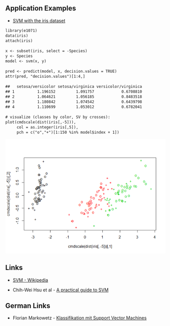 Application Examples
--------------------

-   [SVM with the iris
    dataset](http://www.r-bloggers.com/using-support-vector-machines-as-flower-finders-name-that-iris/)

<!-- -->

    library(e1071)
    data(iris)
    attach(iris)

    x <- subset(iris, select = -Species)
    y <- Species
    model <- svm(x, y) 

    pred <- predict(model, x, decision.values = TRUE)
    attr(pred, "decision.values")[1:4,]

    ##   setosa/versicolor setosa/virginica versicolor/virginica
    ## 1          1.196152         1.091757            0.6708810
    ## 2          1.064621         1.056185            0.8483518
    ## 3          1.180842         1.074542            0.6439798
    ## 4          1.110699         1.053012            0.6782041

    # visualize (classes by color, SV by crosses):
    plot(cmdscale(dist(iris[,-5])),
         col = as.integer(iris[,5]),
         pch = c("o","+")[1:150 %in% model$index + 1])

![](SupportVectorMachines_files/figure-markdown_strict/unnamed-chunk-2-1.png)

Links
-----

-   [SVM -
    Wikipedia](https://en.wikipedia.org/wiki/Support_vector_machine)

-   Chih-Wei Hsu et al - [A practical guide to
    SVM](https://www.csie.ntu.edu.tw/~cjlin/papers/guide/guide.pdf)

German Links
------------

-   Florian Markowetz - [Klassifikation mit Support Vector
    Machines](http://lectures.molgen.mpg.de/statistik03/docs/Kapitel_16.pdf)
